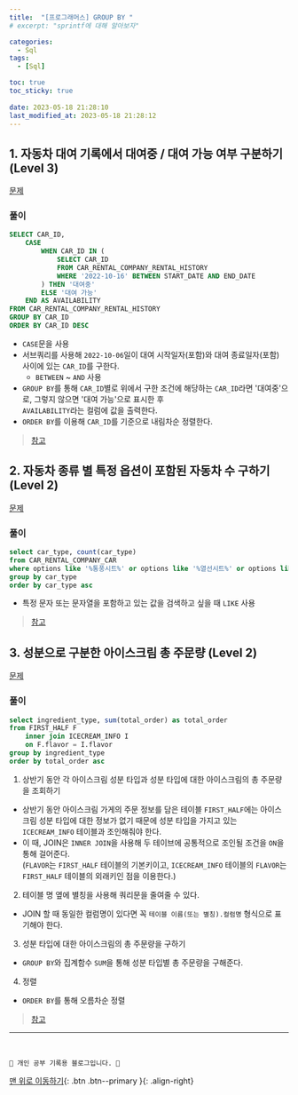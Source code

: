 ```yaml
---
title:  "[프로그래머스] GROUP BY "
# excerpt: "sprintf에 대해 알아보자"

categories:
  - Sql
tags:
  - [Sql]

toc: true
toc_sticky: true
 
date: 2023-05-18 21:28:10
last_modified_at: 2023-05-18 21:28:12
---
```

## 1. 자동차 대여 기록에서 대여중 / 대여 가능 여부 구분하기 (Level 3)
[문제](https://school.programmers.co.kr/learn/courses/30/lessons/157340)

### 풀이


```sql
SELECT CAR_ID,
    CASE
        WHEN CAR_ID IN (
            SELECT CAR_ID
            FROM CAR_RENTAL_COMPANY_RENTAL_HISTORY
            WHERE '2022-10-16' BETWEEN START_DATE AND END_DATE
        ) THEN '대여중'
        ELSE '대여 가능'
    END AS AVAILABILITY
FROM CAR_RENTAL_COMPANY_RENTAL_HISTORY
GROUP BY CAR_ID
ORDER BY CAR_ID DESC
```

- `CASE`문을 사용
- 서브쿼리를 사용해 `2022-10-06`일이 대여 시작일자(포함)와 대여 종료일자(포함) 사이에 있는 `CAR_ID`를 구한다.
  - `BETWEEN` ~ `AND` 사용
- `GROUP BY`를 통해 `CAR_ID`별로 위에서 구한 조건에 해당하는 `CAR_ID`라면 '대여중'으로, 그렇지 않으면 '대여 가능'으로 표시한 후 <br>
`AVAILABILITY`라는 컬럼에 값을 출력한다.
- `ORDER BY`를 이용해 `CAR_ID`를 기준으로 내림차순 정렬한다.

> [참고](https://suminii.tistory.com/entry/MYSQL-%EC%9E%90%EB%8F%99%EC%B0%A8-%EB%8C%80%EC%97%AC-%EA%B8%B0%EB%A1%9D%EC%97%90%EC%84%9C-%EB%8C%80%EC%97%AC%EC%A4%91-%EB%8C%80%EC%97%AC-%EA%B0%80%EB%8A%A5-%EC%97%AC%EB%B6%80-%EA%B5%AC%EB%B6%84%ED%95%98%EA%B8%B0)



## 2. 자동차 종류 별 특정 옵션이 포함된 자동차 수 구하기 (Level 2)
[문제](https://school.programmers.co.kr/learn/courses/30/lessons/151137)

### 풀이
```sql
select car_type, count(car_type)
from CAR_RENTAL_COMPANY_CAR
where options like '%통풍시트%' or options like '%열선시트%' or options like '%가죽시트%'
group by car_type
order by car_type asc
```

- 특정 문자 또는 문자열을 포함하고 있는 값을 검색하고 싶을 때 `LIKE` 사용

> [참고](https://velog.io/@dl-00-e8/Programmers-%EC%9E%90%EB%8F%99%EC%B0%A8-%EC%A2%85%EB%A5%98-%EB%B3%84-%ED%8A%B9%EC%A0%95-%EC%98%B5%EC%85%98%EC%9D%B4-%ED%8F%AC%ED%95%A8%EB%90%9C-%EC%9E%90%EB%8F%99%EC%B0%A8-%EC%88%98-%EA%B5%AC%ED%95%98%EA%B8%B0)


## 3. 성분으로 구분한 아이스크림 총 주문량 (Level 2)
[문제](https://school.programmers.co.kr/learn/courses/30/lessons/133026)

### 풀이
```sql
select ingredient_type, sum(total_order) as total_order
from FIRST_HALF F
    inner join ICECREAM_INFO I
    on F.flavor = I.flavor
group by ingredient_type
order by total_order asc
```
1. 상반기 동안 각 아이스크림 성분 타입과 성분 타입에 대한 아이스크림의 총 주문량을 조회하기
  - 상반기 동안 아이스크림 가게의 주문 정보를 담은 테이블 `FIRST_HALF`에는 아이스크림 성분 타입에 대한 정보가 없기 때문에 성분 타입을 가지고 있는 `ICECREAM_INFO` 테이블과 조인해줘야 한다.
  - 이 때, JOIN은 `INNER JOIN`을 사용해 두 테이브에 공통적으로 조인될 조건을 `ON`을 통해 걸어준다.<br>
  (`FLAVOR`는 `FIRST_HALF` 테이블의 기본키이고, `ICECREAM_INFO` 테이블의 `FLAVOR`는 `FIRST_HALF` 테이블의 외래키인 점을 이용한다.)

2. 테이블 명 옆에 별칭을 사용해 쿼리문을 줄여줄 수 있다.
  - JOIN 할 때 동일한 컬럼명이 있다면 꼭 `테이블 이름(또는 별칭).컬럼명` 형식으로 표기해야 한다.

3. 성분 타입에 대한 아이스크림의 총 주문량을 구하기
  - `GROUP BY`와 집계함수 `SUM`을 통해 성분 타입별 총 주문량을 구해준다.

4. 정렬
  - `ORDER BY`를 통해 오름차순 정렬

> [참고](https://suminii.tistory.com/entry/MYSQL-%EC%84%B1%EB%B6%84%EC%9C%BC%EB%A1%9C-%EA%B5%AC%EB%B6%84%ED%95%9C-%EC%95%84%EC%9D%B4%EC%8A%A4%ED%81%AC%EB%A6%BC-%EC%B4%9D-%EC%A3%BC%EB%AC%B8%EB%9F%89#:~:text=%EC%98%88%EC%8B%9C&text=%EC%83%81%EB%B0%98%EA%B8%B0%EC%97%90%20%EC%95%84%EC%9D%B4%EC%8A%A4%ED%81%AC%EB%A6%BC%EC%9D%98%20%EC%A3%BC,2%2C600%20%2B%203%2C100%20%3D%2013%2C400%EC%9E%85%EB%8B%88%EB%8B%A4.)



















***
<br>


    💛 개인 공부 기록용 블로그입니다. 👻

[맨 위로 이동하기](#){: .btn .btn--primary }{: .align-right}